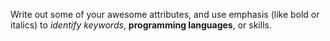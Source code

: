 Write out some of your awesome attributes, and use emphasis (like bold or italics) to *identify keywords*, **programming languages**, or skills. 
